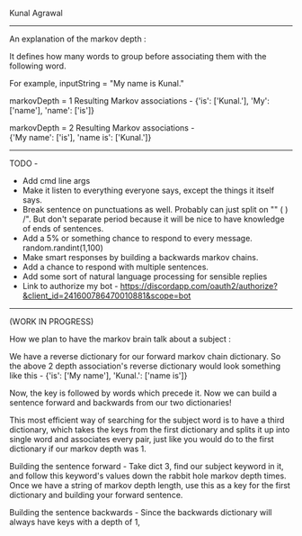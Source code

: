 Kunal Agrawal 

------------------------------------------------------------------------------------

An explanation of the markov depth :

It defines how many words to group before associating them with the following word.

For example, inputString = "My name is Kunal."

markovDepth = 1
Resulting Markov associations - 
{'is': ['Kunal.'], 'My': ['name'], 'name': ['is']} 

markovDepth = 2
Resulting Markov associations - 		
{'My name': ['is'], 'name is': ['Kunal.']}

------------------------------------------------------------------------------------

TODO -
- Add cmd line args
- Make it listen to everything everyone says, except the things it itself says. 
- Break sentence on punctuations as well. Probably can just split on "\" ( ) /". But don't separate period because it will be nice to have knowledge of ends of sentences.
- Add a 5% or something chance to respond to every message. random.randint(1,100)
- Make smart responses by building a backwards markov chains.
- Add a chance to respond with multiple sentences.
- Add some sort of natural language processing for sensible replies
- Link to authorize my bot - https://discordapp.com/oauth2/authorize?&client_id=241600786470010881&scope=bot

------------------------------------------------------------------------------------

(WORK IN PROGRESS)

How we plan to have the markov brain talk about a subject :

We have a reverse dictionary for our forward markov chain dictionary.
So the above 2 depth association's reverse dictionary would look something like this - 
{'is': ['My name'], 'Kunal.': ['name is']}

Now, the key is followed by words which precede it. Now we can build a sentence forward
and backwards from our two dictionaries!

This most efficient way of searching for the subject word is to have a third dictionary, 
which takes the keys from the first dictionary and splits it up into single word and associates
every pair, just like you would do to the first dictionary if our markov depth was 1.

Building the sentence forward - 
Take dict 3, find our subject keyword in it, and follow this keyword's values down the rabbit
hole markov depth times. Once we have a string of markov depth length, use this as a key 
for the first dictionary and building your forward sentence.

Building the sentence backwards - 
Since the backwards dictionary will always have keys with a depth of 1, 

